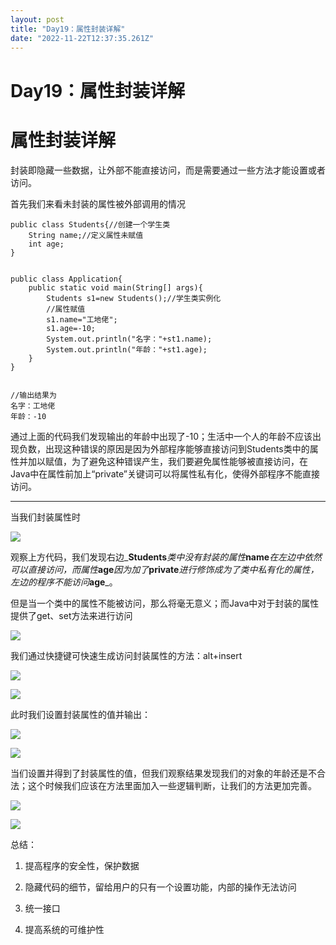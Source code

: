 ```yaml
---
layout: post
title: "Day19：属性封装详解"
date: "2022-11-22T12:37:35.261Z"
---
```

Day19：属性封装详解
============

属性封装详解
======

封装即隐藏一些数据，让外部不能直接访问，而是需要通过一些方法才能设置或者访问。

首先我们来看未封装的属性被外部调用的情况

    public class Students{//创建一个学生类
        String name;//定义属性未赋值
        int age;
    }
    

    public class Application{
        public static void main(String[] args){
            Students s1=new Students();//学生类实例化
            //属性赋值
            s1.name="工地佬";
            s1.age=-10;
            System.out.println("名字："+st1.name);
            System.out.println("年龄："+st1.age);
        }
    }
    

    //输出结果为
    名字：工地佬
    年龄：-10
    

通过上面的代码我们发现输出的年龄中出现了-10；生活中一个人的年龄不应该出现负数，出现这种错误的原因是因为外部程序能够直接访问到Students类中的属性并加以赋值，为了避免这种错误产生，我们要避免属性能够被直接访问，在Java中在属性前加上“private”关键词可以将属性私有化，使得外部程序不能直接访问。

* * *

当我们封装属性时

![](https://img2022.cnblogs.com/blog/3026792/202211/3026792-20221122202349030-2010302128.png)

观察上方代码，我们发现右边_**Students**_类中没有封装的属性_**name**_在左边中依然可以直接访问，而属性_**age**_因为加了_**private**_进行修饰成为了类中私有化的属性，左边的程序不能访问_**age**_。

但是当一个类中的属性不能被访问，那么将毫无意义；而Java中对于封装的属性提供了get、set方法来进行访问

![](https://img2022.cnblogs.com/blog/3026792/202211/3026792-20221122202456646-747922802.png)

我们通过快捷键可快速生成访问封装属性的方法：alt+insert

![](https://img2022.cnblogs.com/blog/3026792/202211/3026792-20221122202535457-1077690953.png)

![](https://img2022.cnblogs.com/blog/3026792/202211/3026792-20221122202549334-124087519.png)

此时我们设置封装属性的值并输出：

![](https://img2022.cnblogs.com/blog/3026792/202211/3026792-20221122202601812-1659763068.png)

![](https://img2022.cnblogs.com/blog/3026792/202211/3026792-20221122202613996-1359183452.png)

当们设置并得到了封装属性的值，但我们观察结果发现我们的对象的年龄还是不合法；这个时候我们应该在方法里面加入一些逻辑判断，让我们的方法更加完善。

![](https://img2022.cnblogs.com/blog/3026792/202211/3026792-20221122202633980-335359097.png)

![](https://img2022.cnblogs.com/blog/3026792/202211/3026792-20221122202644370-1714174468.png)

总结：

1.  提高程序的安全性，保护数据
    
2.  隐藏代码的细节，留给用户的只有一个设置功能，内部的操作无法访问
    
3.  统一接口
    
4.  提高系统的可维护性